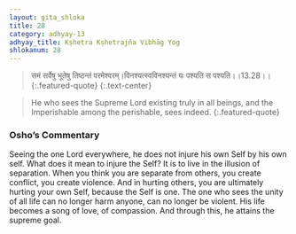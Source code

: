```yaml
---
layout: gita_shloka
title: 28
category: adhyay-13
adhyay_title: Kṣhetra Kṣhetrajña Vibhāg Yog
shlokanum: 28
---
```


> समं सर्वेषु भूतेषु तिष्ठन्तं परमेश्वरम्।विनश्यत्स्वविनश्यन्तं यः पश्यति स पश्यति।।13.28।।
{:.featured-quote} 
{:.text-center}

> He who sees the Supreme Lord existing truly in all beings, and the Imperishable among the perishable, sees indeed.
{:.featured-quote}

### Osho’s Commentary
Seeing the one Lord everywhere, he does not injure his own Self by his own self.
What does it mean to injure the Self? It is to live in the illusion of separation. When you think you are separate from others, you create conflict, you create violence. And in hurting others, you are ultimately hurting your own Self, because the Self is one.
The one who sees the unity of all life can no longer harm anyone, can no longer be violent. His life becomes a song of love, of compassion. And through this, he attains the supreme goal.

